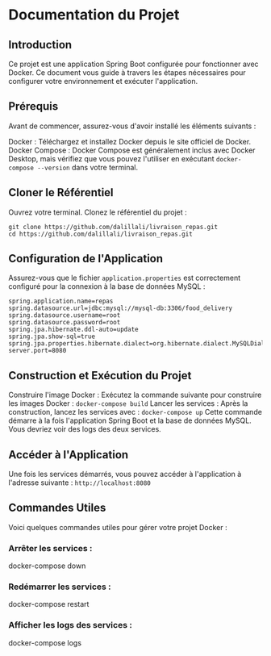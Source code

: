 # Documentation du Projet
## Introduction
Ce projet est une application Spring Boot configurée pour fonctionner avec Docker. Ce document vous guide à travers les étapes nécessaires pour configurer votre environnement et exécuter l'application.

## Prérequis
Avant de commencer, assurez-vous d'avoir installé les éléments suivants :

Docker : Téléchargez et installez Docker depuis le site officiel de Docker.
Docker Compose : Docker Compose est généralement inclus avec Docker Desktop, mais vérifiez que vous pouvez l'utiliser en exécutant ```docker-compose --version``` dans votre terminal.
## Cloner le Référentiel
Ouvrez votre terminal.
Clonez le référentiel du projet :
```
git clone https://github.com/dalillali/livraison_repas.git
cd https://github.com/dalillali/livraison_repas.git
```
## Configuration de l'Application
Assurez-vous que le fichier `application.properties` est correctement configuré pour la connexion à la base de données MySQL :
```
spring.application.name=repas
spring.datasource.url=jdbc:mysql://mysql-db:3306/food_delivery
spring.datasource.username=root
spring.datasource.password=root
spring.jpa.hibernate.ddl-auto=update
spring.jpa.show-sql=true
spring.jpa.properties.hibernate.dialect=org.hibernate.dialect.MySQLDialect
server.port=8080
```
## Construction et Exécution du Projet
Construire l'image Docker : Exécutez la commande suivante pour construire les images Docker :
```docker-compose build```
Lancer les services : Après la construction, lancez les services avec :
```docker-compose up```
Cette commande démarre à la fois l'application Spring Boot et la base de données MySQL. Vous devriez voir des logs des deux services.
## Accéder à l'Application
Une fois les services démarrés, vous pouvez accéder à l'application à l'adresse suivante :
```http://localhost:8080```
## Commandes Utiles
Voici quelques commandes utiles pour gérer votre projet Docker :
### Arrêter les services :
docker-compose down
### Redémarrer les services :
docker-compose restart
### Afficher les logs des services :
docker-compose logs


